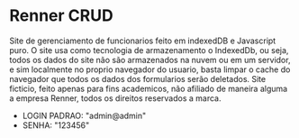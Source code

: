 # Renner CRUD
Site de gerenciamento de funcionarios feito em indexedDB e Javascript puro. O site usa como tecnologia de armazenamento o IndexedDb, ou seja, todos os dados do site não são armazenados na nuvem ou em um servidor, e sim localmente no proprio navegador do usuario, basta limpar o cache do navegador que todos os dados dos formularios serão deletados. Site ficticio, feito apenas para fins academicos, não afiliado de maneira alguma a empresa Renner, todos os direitos reservados a marca.
- LOGIN PADRAO: "admin@admin"
- SENHA: "123456"
